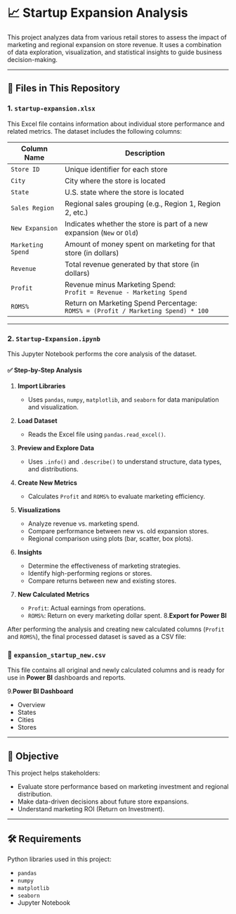 # 📈 Startup Expansion Analysis

This project analyzes data from various retail stores to assess the impact of marketing and regional expansion on store revenue. It uses a combination of data exploration, visualization, and statistical insights to guide business decision-making.

---

## 📁 Files in This Repository

### 1. `startup-expansion.xlsx`

This Excel file contains information about individual store performance and related metrics. The dataset includes the following columns:

| Column Name         | Description                                                                 |
|---------------------|-----------------------------------------------------------------------------|
| `Store ID`          | Unique identifier for each store                                            |
| `City`              | City where the store is located                                             |
| `State`             | U.S. state where the store is located                                       |
| `Sales Region`      | Regional sales grouping (e.g., Region 1, Region 2, etc.)                    |
| `New Expansion`     | Indicates whether the store is part of a new expansion (`New` or `Old`)     |
| `Marketing Spend`   | Amount of money spent on marketing for that store (in dollars)              |
| `Revenue`           | Total revenue generated by that store (in dollars)                          |
| `Profit`            | Revenue minus Marketing Spend:<br> `Profit = Revenue - Marketing Spend`     |
| `ROMS%`             | Return on Marketing Spend Percentage:<br> `ROMS% = (Profit / Marketing Spend) * 100` |

---

### 2. `Startup-Expansion.ipynb`

This Jupyter Notebook performs the core analysis of the dataset.

#### ✅ Step-by-Step Analysis

1. **Import Libraries**
   - Uses `pandas`, `numpy`, `matplotlib`, and `seaborn` for data manipulation and visualization.

2. **Load Dataset**
   - Reads the Excel file using `pandas.read_excel()`.

3. **Preview and Explore Data**
   - Uses `.info()` and `.describe()` to understand structure, data types, and distributions.

4. **Create New Metrics**
   - Calculates `Profit` and `ROMS%` to evaluate marketing efficiency.

5. **Visualizations**
   - Analyze revenue vs. marketing spend.
   - Compare performance between new vs. old expansion stores.
   - Regional comparison using plots (bar, scatter, box plots).

6. **Insights**
   - Determine the effectiveness of marketing strategies.
   - Identify high-performing regions or stores.
   - Compare returns between new and existing stores.

7. **New Calculated Metrics**
   - `Profit`: Actual earnings from operations.
   - `ROMS%`: Return on every marketing dollar spent.
8.**Export for Power BI**

After performing the analysis and creating new calculated columns (`Profit` and `ROMS%`), the final processed dataset is saved as a CSV file:

### 📁 `expansion_startup_new.csv`

This file contains all original and newly calculated columns and is ready for use in **Power BI** dashboards and reports.

 9.**Power BI Dashboard**
 - Overview
 - States
 - Cities
 - Stores
---

## 🎯 Objective

This project helps stakeholders:

- Evaluate store performance based on marketing investment and regional distribution.
- Make data-driven decisions about future store expansions.
- Understand marketing ROI (Return on Investment).

---

## 🛠 Requirements

Python libraries used in this project:

- `pandas`
- `numpy`
- `matplotlib`
- `seaborn`
- Jupyter Notebook


